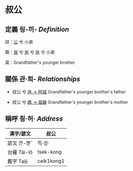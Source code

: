 # 叔公
## 定義 딍-끼- _Definition_
詳：[公](member8.md) 兮 小弟

簡：[我](member1.md) 兮 [爸](member2.md) 兮 [爸](member8.md) 兮 小弟

英：Grandfather's younger brother

## 關係 관·희- _Relationships_

- 叔公 兮 [爸 → 阿祖](member29.md) Grandfather's younger brother's father

- 叔公 兮 [媽 → 祖嫲](member30.md) Grandfather's younger brother's mother



## 稱呼 칑·허· _Address_

漢字/諺文 | 叔公
--- | ---
諺文 깐-뿐ˆ | 즥·겅·
台羅 Tâi-lô | tsek-kong
戴字 Taiji | ceik1kong1


